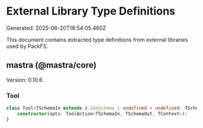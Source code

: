 # External Library Type Definitions

Generated: 2025-06-20T18:54:05.460Z

This document contains extracted type definitions from external libraries used by PackFS.


## mastra (@mastra/core)

Version: 0.10.6

### Tool

```typescript
class Tool<TSchemaIn extends z.ZodSchema | undefined = undefined, TSchemaOut extends z.ZodSchema | undefined = undefined, TContext extends ToolExecutionContext<TSchemaIn> = ToolExecutionContext<TSchemaIn>> extends Tool$1<TSchemaIn, TSchemaOut, TContext> {
    constructor(opts: ToolAction<TSchemaIn, TSchemaOut, TContext>);
}
```

